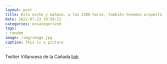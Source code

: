 ```yaml
---
layout: post
title: Esta noche y mañana, a las 2300 horas, también tenemos orquesta en la C Cristo. ¡¡Todo el mundo a bailar!!VillanuevaDeLaCaña...
date: 2022-07-23 19:59:11
categories: uncategorized
tags:
- random
image: /img/image.jpg
caption: This is a picture
---
```

Twitter Villanueva de la Cañada [link](https://twitter.com/AytoVDLCanada/status/1550910301570322434)
